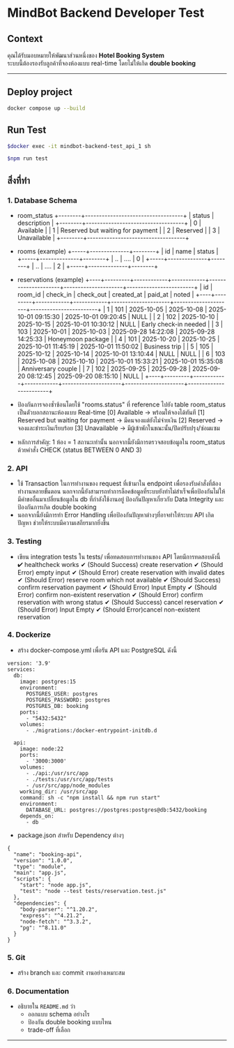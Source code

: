 # MindBot Backend Developer Test

## Context
คุณได้รับมอบหมายให้พัฒนาส่วนหนึ่งของ **Hotel Booking System**  
ระบบนี้ต้องรองรับลูกค้าที่จองห้องแบบ real-time โดยไม่ให้เกิด **double booking**  

---

## Deploy project
```bash
docker compose up --build
```

## Run Test
```bash
$docker exec -it mindbot-backend-test_api_1 sh

$npm run test
```

## สิ่งที่ทำ

### 1. Database Schema
- room_status
  +--------+-----------------------------------+
  | status | description                       |
  +--------+-----------------------------------+
  |   0    | Available                         |
  |   1    | Reserved but waiting for payment  |
  |   2    | Reserved                          |
  |   3    | Unavailable                       |
  +--------+-----------------------------------+
- rooms (example)
  +-----+--------------+--------+
  | id  | name         | status |
  +-----+--------------+--------+
  | ..  | ....         |   0    |
  +-----+--------------+--------+
  | ..  | ....         |   2    |
  +-----+--------------+--------+

- reservations (example)
  +----+---------+------------+------------+---------------------+---------------------+------------------------+
  | id | room_id | check_in   | check_out  | created_at          | paid_at             | noted                  |
  +----+---------+------------+------------+---------------------+---------------------+------------------------+
  | 1  | 101     | 2025-10-05 | 2025-10-08 | 2025-10-01 09:15:30 | 2025-10-01 09:20:45 | NULL                   |
  | 2  | 102     | 2025-10-10 | 2025-10-15 | 2025-10-01 10:30:12 | NULL                | Early check-in needed  |
  | 3  | 103     | 2025-10-01 | 2025-10-03 | 2025-09-28 14:22:08 | 2025-09-28 14:25:33 | Honeymoon package      |
  | 4  | 101     | 2025-10-20 | 2025-10-25 | 2025-10-01 11:45:19 | 2025-10-01 11:50:02 | Business trip          |
  | 5  | 105     | 2025-10-12 | 2025-10-14 | 2025-10-01 13:10:44 | NULL                | NULL                   |
  | 6  | 103     | 2025-10-08 | 2025-10-10 | 2025-10-01 15:33:21 | 2025-10-01 15:35:08 | Anniversary couple     |
  | 7  | 102     | 2025-09-25 | 2025-09-28 | 2025-09-20 08:12:45 | 2025-09-20 08:15:10 | NULL                   |
  +----+---------+------------+------------+---------------------+---------------------+------------------------+


- ป้องกันการจองซ้ำซ้อนโดยใช้ "rooms.status" ที่ reference ไปยัง table room_status เป็นตัวบอกสถานะห้องแบบ Real-time
  [0] Available                          -> พร้อมให้จองได้ทันที
  [1] Reserved but waiting for payment   -> มีคนจองแต่ยังไม่จ่ายเงิน
  [2] Reserved                           -> จองและชำระเงินเรียบร้อย
  [3] Unavailable                        -> มีผู้เข้าพักในขณะนั้น/ปิดปรับปรุง/ซ่อมแซม

- หลักการสำคัญ: 1 ห้อง = 1 สถานะเท่านั้น นอกจากนี้ยังมีการตรวจสอบข้อมูลใน room_status ด้วยคำสั่ง CHECK (status BETWEEN 0 AND 3)

### 2. API
- ใช้ Transaction ในการทำงานของ request ที่เข้ามาใน endpoint เพื่อรองรับคำสั่งที่ต้องทำงานหลายขั้นตอน นอกจากนี้ยังสามารถทำการล็อคข้อมูลที่ระบบยังทำไม่สำเร็จเพื่อป้องกันไม่ให้มีคำขออื่นมาเปลี่ยนข้อมูลใน db ที่กำลังใช้งานอยู่ ป้องกันปัญหาเกี่ยวกับ Data Integrity และป้องกันการเกิด double booking
- นอกจากนี้ยังมีการทำ Error Handling เพื่อป้องกันปัญหาต่างๆที่อาจทำให้ระบบ API เกิดปัญหา ช่วยให้ระบบมีความเสถียรมากยิ่งขึ้น

### 3. Testing
- เขียน integration tests ใน tests/ เพื่อทดสอบการทำงานของ API โดยมีการทดสอบดังนี้
✔ healthcheck works
✔ (Should Success) create reservation
✔ (Should Error) empty input
✔ (Should Error) create reservation with invalid dates
✔ (Should Error) reserve room which not available
✔ (Should Success) confirm reservation payment
✔ (Should Error) Input Empty
✔ (Should Error) confirm non-existent reservation
✔ (Should Error) confirm reservation with wrong status
✔ (Should Success) cancel reservation
✔ (Should Error) Input Empty
✔ (Should Error)cancel non-existent reservation

### 4. Dockerize
- สร้าง docker-compose.yml เพื่อรัน API และ PostgreSQL ดังนี้

```
version: '3.9'
services:
  db:
    image: postgres:15
    environment:
      POSTGRES_USER: postgres
      POSTGRES_PASSWORD: postgres
      POSTGRES_DB: booking
    ports:
      - "5432:5432"
    volumes:
      - ./migrations:/docker-entrypoint-initdb.d

  api:
    image: node:22
    ports:
      - '3000:3000'
    volumes:
      - ./api:/usr/src/app
      - ./tests:/usr/src/app/tests
      - /usr/src/app/node_modules
    working_dir: /usr/src/app
    command: sh -c "npm install && npm run start"
    environment:
      DATABASE_URL: postgres://postgres:postgres@db:5432/booking
    depends_on:
      - db

```
- package.json สำหรับ Dependency ต่างๆ
```
{
  "name": "booking-api",
  "version": "1.0.0",
  "type": "module",
  "main": "app.js",
  "scripts": {
    "start": "node app.js",
    "test": "node --test tests/reservation.test.js"
  },
  "dependencies": {
    "body-parser": "^1.20.2",
    "express": "^4.21.2",
    "node-fetch": "^3.3.2",
    "pg": "^8.11.0"
  }
}

```

### 5. Git
- สร้าง branch และ commit งานอย่างเหมาะสม

### 6. Documentation
- อธิบายใน `README.md` ว่า
  - ออกแบบ schema อย่างไร
  - ป้องกัน double booking แบบไหน
  - trade-off ที่เลือก

---
